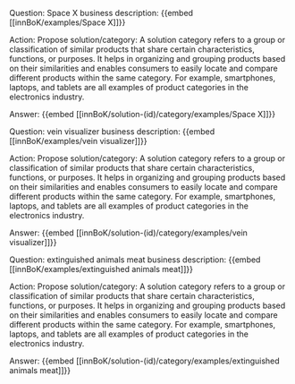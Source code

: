 Question: Space X business description:
{{embed [[innBoK/examples/Space X]]}}

Action: Propose solution/category: A solution category refers to a group or classification of similar products that share certain characteristics, functions, or purposes. It helps in organizing and grouping products based on their similarities and enables consumers to easily locate and compare different products within the same category. For example, smartphones, laptops, and tablets are all examples of product categories in the electronics industry.

Answer:
{{embed [[innBoK/solution-(id)/category/examples/Space X]]}}

Question: vein visualizer business description:
{{embed [[innBoK/examples/vein visualizer]]}}

Action: Propose solution/category: A solution category refers to a group or classification of similar products that share certain characteristics, functions, or purposes. It helps in organizing and grouping products based on their similarities and enables consumers to easily locate and compare different products within the same category. For example, smartphones, laptops, and tablets are all examples of product categories in the electronics industry.

Answer:
{{embed [[innBoK/solution-(id)/category/examples/vein visualizer]]}}

Question: extinguished animals meat business description:
{{embed [[innBoK/examples/extinguished animals meat]]}}

Action: Propose solution/category: A solution category refers to a group or classification of similar products that share certain characteristics, functions, or purposes. It helps in organizing and grouping products based on their similarities and enables consumers to easily locate and compare different products within the same category. For example, smartphones, laptops, and tablets are all examples of product categories in the electronics industry.

Answer:
{{embed [[innBoK/solution-(id)/category/examples/extinguished animals meat]]}}



